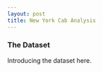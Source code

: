 ```yaml
---
layout: post
title: New York Cab Analysis
---
```



### The Dataset

Introducing the dataset here.

<div id="heatmap-10" class="canvas-400" ></div>